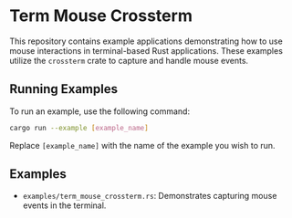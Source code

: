# Term Mouse Crossterm

This repository contains example applications demonstrating how to use mouse interactions in terminal-based Rust applications. These examples utilize the `crossterm` crate to capture and handle mouse events.

## Running Examples

To run an example, use the following command:

```bash
cargo run --example [example_name]
```

Replace `[example_name]` with the name of the example you wish to run.

## Examples

* `examples/term_mouse_crossterm.rs`: Demonstrates capturing mouse events in the terminal.
